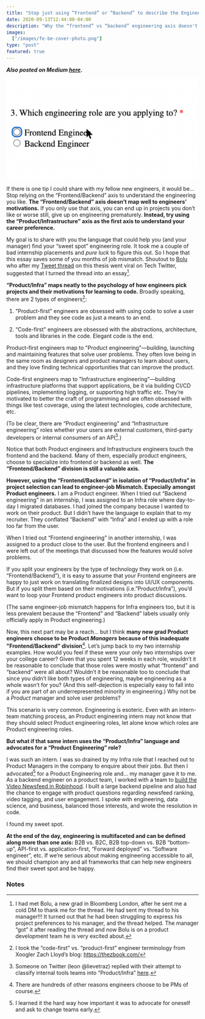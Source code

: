 ```yaml
---
title: "Stop just using “Frontend” or “Backend” to describe the Engineering you like"
date: 2020-09-13T12:44:00-04:00
description: "Why the “frontend” vs “backend” engineering axis doesn't map well to engineers’ psychology. And how using just one division can lead to job mismatches, turnover, and even push some new grad engineers into product management."
images:
  ["/images/fe-be-cover-photo.png"]
type: "post"
featured: true
---
```


**_Also posted on Medium [here](https://medium.com/@michlim97/stop-just-using-frontend-or-backend-to-describe-the-engineering-you-like-e8c392956ada)._**

![Stop Using Frontend Backend Cover Photo](/images/fe-be-cover-photo.png)

If there is one tip I could share with my fellow new engineers, it would be… Stop relying on the “Frontend/Backend” axis to understand the engineering you like. **The “Frontend/Backend” axis doesn’t map well to engineers’ motivations.** If you only use that axis, you can end up in projects you don’t like or worse still, give up on engineering prematurely. **Instead, try using the “Product/Infrastructure” axis as the first axis to understand your career preference.**

My goal is to share with you the language that could help you (and your manager) find your “sweet spot” engineering role. It took me a couple of bad internship placements and _pure luck_ to figure this out. So I hope that this essay saves some of you months of job mismatch. Shoutout to [Bolu ](https://twitter.com/bolu_ben)who after my [Tweet thread](https://twitter.com/michlimlim/status/1293336552832151559) on this thesis went viral on Tech Twitter, suggested that I turned the thread into an essay[^1].

**“Product/Infra” maps neatly to the psychology of how engineers pick projects and their motivations for learning to code.** Broadly speaking, there are 2 types of engineers[^2]:

1. “Product-first” engineers are obsessed with using code to solve a user problem and they see code as just a means to an end.

2. “Code-first” engineers are obsessed with the abstractions, architecture, tools and libraries in the code. Elegant code is the end.

Product-first engineers map to "Product engineering"—building, launching and maintaining features that solve user problems. They often love being in the same room as designers and product managers to learn about users, and they love finding technical opportunities that can improve the product.

Code-first engineers map to "Infrastructure engineering"—building infrastructure platforms that support applications, be it via building CI/CD pipelines, implementing logging, or supporting high traffic etc. They’re motivated to better the craft of programming and are often obsessed with things like test coverage, using the latest technologies, code architecture, etc.

(To be clear, there are “Product engineering” and “Infrastructure engineering” roles whether your users are external customers, third-party developers or internal consumers of an API[^3].)

Notice that both Product engineers and Infrastructure engineers touch the frontend and the backend. Many of them, especially product engineers, choose to specialize into frontend or backend as well. **The “Frontend/Backend” division is still a valuable axis.**

**However, using the “Frontend/Backend” in isolation of “Product/Infra” in project selection can lead to engineer-job Mismatch. Especially amongst Product engineers.** I am a Product engineer. When I tried out “Backend engineering” in an internship, I was assigned to an Infra role where day-to-day I migrated databases. I had joined the company because I wanted to work on their product. But I didn’t have the language to explain that to my recruiter. They conflated “Backend” with “Infra” and I ended up with a role too far from the user.

When I tried out “Frontend engineering” in another internship, I was assigned to a product close to the user. But the frontend engineers and I were left out of the meetings that discussed how the features would solve problems.

If you split your engineers by the type of technology they work on (i.e. “Frontend/Backend”), it is easy to assume that your Frontend engineers are happy to just work on translating finalized designs into UI/UX components. But if you split them based on their motivations (i.e.”Product/Infra”), you’d want to loop your Frontend product engineers into product discussions.

(The same engineer-job mismatch happens for Infra engineers too, but it is less prevalent because the “Frontend” and “Backend” labels usually only officially apply in Product engineering.)

Now, this next part may be a reach… but I think **many new grad Product engineers choose to be Product _Managers_** **because of this inadequate "Frontend/Backend" division**[^4]. Let’s jump back to my two internship examples. How would you feel if these were your only two internships over your college career? Given that you spent 12 weeks in each role, wouldn’t it be reasonable to conclude that those roles were mostly what “frontend” and “backend” were all about? Wouldn’t it be reasonable too to conclude that since you didn’t like both types of engineering, maybe engineering as a whole wasn’t for you? (And this self-dejection is especially easy to fall into if you are part of an underrepresented minority in engineering.) Why not be a _Product_ manager and solve user problems?

This scenario is very common. Engineering is esoteric. Even with an intern-team matching process, an Product engineering intern may not know that they should select Product engineering roles, let alone know which roles are Product engineering roles.

**But what if that same intern uses the “Product/Infra” language and advocates for a “Product Engineering” role?**

I was such an intern. I was so drained by my Infra role that I reached out to Product Managers in the company to enquire about their jobs. But then I advocated[^5] for a Product Engineering role and… my manager gave it to me. As a backend engineer on a product team, I worked with a team to [build the Video Newsfeed in Robinhood](https://techcrunch.com/2019/10/03/stock-trading-app-robinhood-revamps-its-newsfeed-with-the-wall-street-journal-and-ad-free-videos/). I built a large backend pipeline and also had the chance to engage with product questions regarding newsfeed ranking, video tagging, and user engagement. I spoke with engineering, data science, and business, balanced those interests, and wrote the resolution in code.

I found my sweet spot.

**At the end of the day, engineering is multifaceted and can be defined along more than one axis:** B2B vs. B2C, B2B top-down vs. B2B “bottom-up”, API-first vs. application-first, “Forward deployed” vs. “Software engineer”, etc. If we’re serious about making engineering accessible to all, we should champion any and all frameworks that can help new engineers find their sweet spot and be happy.

<!-- Footnotes themselves at the bottom. -->

### Notes

[^1]: I had met Bolu, a new grad in Bloomberg London, after he sent me a cold DM to thank me for the thread. He had sent my thread to his manager!!! It turned out that he had been struggling to express his project preferences to his manager, and the thread helped. The manager “got” it after reading the thread and now Bolu is on a product development team he is very excited about.
[^2]: I took the “code-first” vs. “product-first” engineer terminology from Xoogler Zach Lloyd’s blog: https://thezbook.com/
[^3]: Someone on Twitter (leon @lievetraz) replied with their attempt to classify internal tools teams into “Product/Infra” [here](https://twitter.com/lievetraz/status/1293555767430336518?s=20).
[^4]: There are hundreds of other reasons engineers choose to be PMs of course.
[^5]: I learned it the hard way how important it was to advocate for oneself and ask to change teams early.
